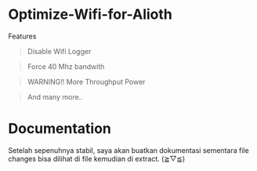 # Optimize-Wifi-for-Alioth

Features
> Disable Wifi Logger

> Force 40 Mhz bandwith

> WARNING!! More Throughput Power

> And many more..

# Documentation

Setelah sepenuhnya stabil, saya akan buatkan dokumentasi sementara file changes bisa dilihat di file kemudian di extract. (≧▽≦)
